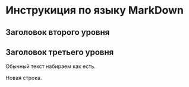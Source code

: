 # Инструкиция по языку MarkDown
## Заголовок второго уровня
## Заголовок третьего уровня

Обычный текст набираем как есть.

Новая строка.

